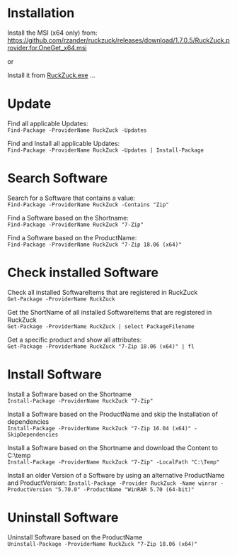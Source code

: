 # Installation  
Install the MSI (x64 only) from:
https://github.com/rzander/ruckzuck/releases/download/1.7.0.5/RuckZuck.provider.for.OneGet_x64.msi

or

Install it from [RuckZuck.exe](https://github.com/rzander/ruckzuck/releases/download/1.7.0.5/RuckZuck.exe) ...

# Update
Find all applicable Updates:  
```Find-Package -ProviderName RuckZuck -Updates```

Find and Install all applicable Updates:  
```Find-Package -ProviderName RuckZuck -Updates | Install-Package```

# Search Software
Search for a Software that contains a value:  
```Find-Package -ProviderName RuckZuck -Contains "Zip"```

Find a Software based on the Shortname:  
```Find-Package -ProviderName RuckZuck "7-Zip"```

Find a Software based on the ProductName:  
```Find-Package -ProviderName RuckZuck "7-Zip 18.06 (x64)"```

# Check installed Software
Check all installed SoftwareItems that are registered in RuckZuck  
```Get-Package -ProviderName RuckZuck```

Get the ShortName of all installed SoftwareItems that are registered in RuckZuck  
```Get-Package -ProviderName RuckZuck | select PackageFilename```

Get a specific product and show all attributes:  
```Get-Package -ProviderName RuckZuck "7-Zip 18.06 (x64)" | fl``` 

# Install Software
Install a Software based on the Shortname  
```Install-Package -ProviderName RuckZuck "7-Zip"```

Install a Software based on the ProductName and skip the Installation of dependencies  
```Install-Package -ProviderName RuckZuck "7-Zip 16.04 (x64)" -SkipDependencies```

Install a Software based on the Shortname and download the Content to C:\temp  
```Install-Package -ProviderName RuckZuck "7-Zip" -LocalPath "C:\Temp"```

Install an older Version of a Software by using an alternative ProductName and ProductVersion:
```Install-Package -Provider RuckZuck -Name winrar -ProductVersion "5.70.0" -ProductName "WinRAR 5.70 (64-bit)"```

# Uninstall Software
Uninstall Software based on the ProductName  
```Uninstall-Package -ProviderName RuckZuck "7-Zip 18.06 (x64)"```


